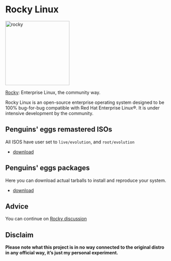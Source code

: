 # Rocky Linux
<img src="https://penguins-eggs.net/img/rocky.svg" alt="rocky" width="200"/>

[Rocky](https://rockylinux.org/): Enterprise Linux, the community way.

Rocky Linux is an open-source enterprise operating system designed to be 100% bug-for-bug compatible with Red Hat Enterprise Linux®. It is under intensive development by the community.

## Penguins' eggs remastered ISOs
All ISOS have user set to ```live/evolution```, and ```root/evolution```

* [download](https://drive.google.com/drive/folders/1perjMEKAo5F-ezb2TXbae5dACstJ5VAl)

## Penguins' eggs packages
Here you can download actual tarballs to install and reproduce your system.

* [download](https://penguins-eggs.net/basket/index.php?p=packages%2Ftarballs)

## Advice

You can continue on [Rocky discussion](https://github.com/pieroproietti/penguins-blog/discussions/42)

## Disclaim
__Please note what this project is in no way connected to the original distro in any official way, it’s just my personal experiment.__
